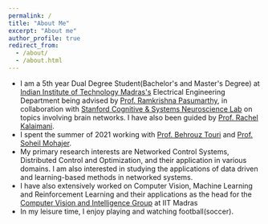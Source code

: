 ```yaml
---
permalink: /
title: "About Me"
excerpt: "About me"
author_profile: true
redirect_from: 
  - /about/
  - /about.html
---
```


- I am a 5th year Dual Degree Student(Bachelor's and Master's Degree) at [Indian Institute of Technology Madras's](https://www.iitm.ac.in/) Electrical Engineering Department being advised by [Prof. Ramkrishna Pasumarthy](http://www.ee.iitm.ac.in/ramkrishna/), in collaboration with [Stanford Cognitive & Systems Neuroscience Lab](https://med.stanford.edu/scsnl.html) on topics involving brain networks. I have also been guided by [Prof. Rachel Kalaimani](http://www.ee.iitm.ac.in/rachel/). 
- I spent the summer of 2021 working with [Prof. Behrouz Touri](http://eceweb.ucsd.edu/~btouri/) and [Prof. Soheil Mohajer](http://ipg.umn.edu/).   
- My primary research interests are Networked Control Systems, Distributed Control and Optimization, and their application in various domains. I am also interested in studying the applications of data driven and learning-based methods in networked systems. 
- I have also extensively worked on Computer Vision, Machine Learning and Reinforcement Learning and their applications as the head for the [Computer Vision and Intelligence Group](https://iitmcvg.github.io/) at IIT Madras
- In my leisure time, I enjoy playing and watching football(soccer).